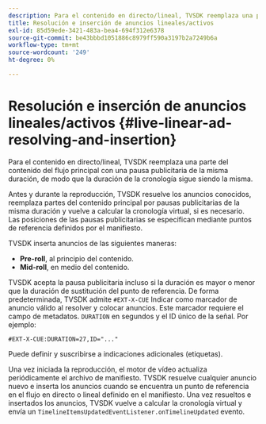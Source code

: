 ```yaml
---
description: Para el contenido en directo/lineal, TVSDK reemplaza una parte del contenido del flujo principal con una pausa publicitaria de la misma duración, de modo que la duración de la cronología sigue siendo la misma.
title: Resolución e inserción de anuncios lineales/activos
exl-id: 85d59ede-3421-483a-bea4-694f312e6378
source-git-commit: be43bbbd1051886c8979ff590a3197b2a7249b6a
workflow-type: tm+mt
source-wordcount: '249'
ht-degree: 0%

---
```


# Resolución e inserción de anuncios lineales/activos {#live-linear-ad-resolving-and-insertion}

Para el contenido en directo/lineal, TVSDK reemplaza una parte del contenido del flujo principal con una pausa publicitaria de la misma duración, de modo que la duración de la cronología sigue siendo la misma.

Antes y durante la reproducción, TVSDK resuelve los anuncios conocidos, reemplaza partes del contenido principal por pausas publicitarias de la misma duración y vuelve a calcular la cronología virtual, si es necesario. Las posiciones de las pausas publicitarias se especifican mediante puntos de referencia definidos por el manifiesto.

TVSDK inserta anuncios de las siguientes maneras:

* **Pre-roll**, al principio del contenido.
* **Mid-roll**, en medio del contenido.

TVSDK acepta la pausa publicitaria incluso si la duración es mayor o menor que la duración de sustitución del punto de referencia. De forma predeterminada, TVSDK admite `#EXT-X-CUE` Indicar como marcador de anuncio válido al resolver y colocar anuncios. Este marcador requiere el campo de metadatos. `DURATION` en segundos y el ID único de la señal. Por ejemplo:

```
#EXT-X-CUE:DURATION=27,ID="..."
```

Puede definir y suscribirse a indicaciones adicionales (etiquetas).

Una vez iniciada la reproducción, el motor de vídeo actualiza periódicamente el archivo de manifiesto. TVSDK resuelve cualquier anuncio nuevo e inserta los anuncios cuando se encuentra un punto de referencia en el flujo en directo o lineal definido en el manifiesto. Una vez resueltos e insertados los anuncios, TVSDK vuelve a calcular la cronología virtual y envía un `TimelineItemsUpdatedEventListener.onTimelineUpdated` evento.
